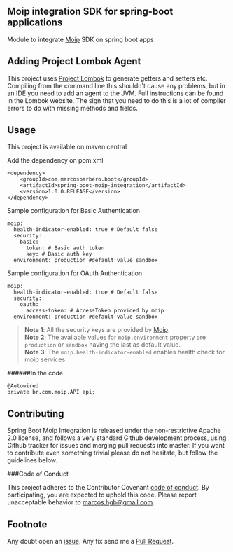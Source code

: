Moip integration SDK for spring-boot applications
---
Module to integrate [Moip](https://moip.com.br/) SDK on spring boot apps

Adding Project Lombok Agent
---

This project uses [Project Lombok](http://projectlombok.org/features/index.html)
to generate getters and setters etc. Compiling from the command line this
shouldn't cause any problems, but in an IDE you need to add an agent
to the JVM. Full instructions can be found in the Lombok website. The
sign that you need to do this is a lot of compiler errors to do with
missing methods and fields.

Usage
----
This project is available on maven central

Add the dependency on pom.xml
```
<dependency>
    <groupId>com.marcosbarbero.boot</groupId>
    <artifactId>spring-boot-moip-integration</artifactId>
    <version>1.0.0.RELEASE</version>
</dependency>
```

Sample configuration for Basic Authentication

```
moip:
  health-indicator-enabled: true # Default false
  security:
    basic:
      token: # Basic auth token
      key: # Basic auth key
  environment: production #default value sandbox
```

Sample configuration for OAuth Authentication

```
moip:
  health-indicator-enabled: true # Default false
  security:
    oauth:
      access-token: # AccessToken provided by moip
  environment: production #default value sandbox
```

>**Note 1**: All the security keys are provided by  [Moip](https://moip.com.br/).  
>**Note 2**: The available values for `moip.environment` property are `production` or `sandbox` having the last as default value.  
>**Note 3**: The `moip.health-indicator-enabled` enables health check for moip services.

######In the code
```
@Autowired
private br.com.moip.API api;
```

Contributing
---

Spring Boot Moip Integration is released under the non-restrictive Apache 2.0 license,
and follows a very standard Github development process, using Github tracker for issues
and merging pull requests into master. If you want to contribute even something trivial
please do not hesitate, but follow the guidelines below.

###Code of Conduct

This project adheres to the Contributor Covenant [code of conduct](https://github.com/marcosbarbero/spring-boot-moip-integration/blob/master/docs/code-of-conduct.adoc).
By participating, you are expected to uphold this code. Please report unacceptable behavior to marcos.hgb@gmail.com.

Footnote
---
Any doubt open an [issue](https://github.com/marcosbarbero/spring-boot-moip-integration/issues).
Any fix send me a [Pull Request](https://github.com/marcosbarbero/spring-boot-moip-integration/pulls).
